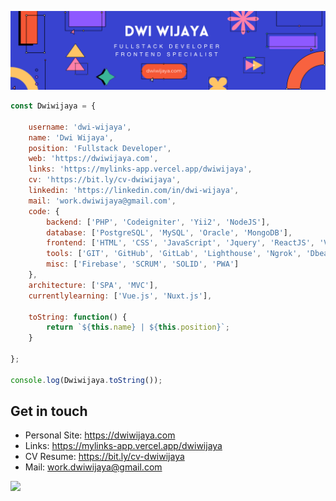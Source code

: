 ![Banner](assets/blue-geometric-banner.png)

```javascript
const Dwiwijaya = {

    username: 'dwi-wijaya',
    name: 'Dwi Wijaya',
    position: 'Fullstack Developer',
    web: 'https://dwiwijaya.com',
    links: 'https://mylinks-app.vercel.app/dwiwijaya',
    cv: 'https://bit.ly/cv-dwiwijaya',
    linkedin: 'https://linkedin.com/in/dwi-wijaya',
    mail: 'work.dwiwijaya@gmail.com',
    code: {
        backend: ['PHP', 'Codeigniter', 'Yii2', 'NodeJS'],
        database: ['PostgreSQL', 'MySQL', 'Oracle', 'MongoDB'],
        frontend: ['HTML', 'CSS', 'JavaScript', 'Jquery', 'ReactJS', 'Vue.js', 'Next.js', 'Bootstrap', 'Tailwind', 'Sass'],
        tools: ['GIT', 'GitHub', 'GitLab', 'Lighthouse', 'Ngrok', 'Dbeaver'],
        misc: ['Firebase', 'SCRUM', 'SOLID', 'PWA']
    },
    architecture: ['SPA', 'MVC'],
    currentlylearning: ['Vue.js', 'Nuxt.js'],

    toString: function() {
        return `${this.name} | ${this.position}`;
    }

};

console.log(Dwiwijaya.toString());
```

## Get in touch

- Personal Site: https://dwiwijaya.com
- Links: https://mylinks-app.vercel.app/dwiwijaya
- CV Resume: https://bit.ly/cv-dwiwijaya
- Mail: work.dwiwijaya@gmail.com

[![](https://visitcount.itsvg.in/api?id=dwi-wijaya&icon=2&color=3)](https://visitcount.itsvg.in)
